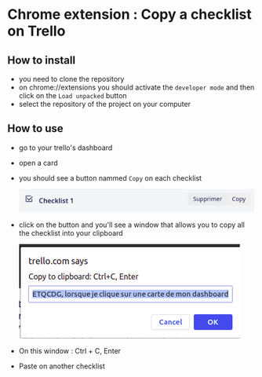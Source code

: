# Chrome extension : Copy a checklist on Trello

## How to install 

- you need to clone the repository
- on chrome://extensions you should activate the `developer mode` and then click on the `Load unpacked` button
- select the repository of the project on your computer

## How to use 

- go to your trello's dashboard 
- open a card
- you should see a button nammed `Copy` on each checklist
 
  ![Alt text](./docs/images/checklist1.png)
  
- click on the button and you'll see a window that allows you to copy all the checklist into your clipboard
 
  ![Alt text](./docs/images/copy-window.png)
  
- On this window : Ctrl + C, Enter 
- Paste on another checklist 

